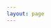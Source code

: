 ```yaml
---
layout: page
---
```


<script setup>
import Landing from './components/Landing.vue'
</script>

<Landing/>
